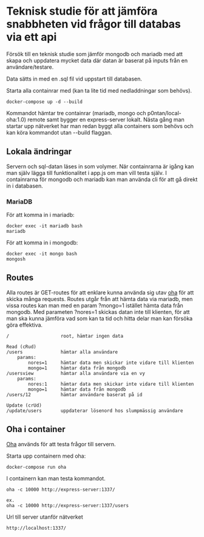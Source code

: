 # Teknisk studie för att jämföra snabbheten vid frågor till databas via ett api

Försök till en teknisk studie som jämför mongodb och mariadb med att skapa och uppdatera mycket data där datan är baserat på inputs från en användare/testare.

Data sätts in med en .sql fil vid uppstart till databasen.

Starta alla containrar med (kan ta lite tid med nedladdningar som behövs).
```
docker-compose up -d --build
```

Kommandot hämtar tre containrar (mariadb, mongo och p0ntan/local-oha:1.0) remote samt bygger en express-server lokalt. Nästa gång man startar upp nätverket har man redan byggt alla containers som behövs och kan köra kommandot utan --build flaggan.

## Lokala ändringar

Servern och sql-datan läses in som volymer. När containrarna är igång kan man själv lägga till funktionalitet i app.js om man vill testa själv. I containrarna för mongodb och mariadb kan man använda cli för att gå direkt in i databasen.

### MariaDB
För att komma in i mariadb:
```
docker exec -it mariadb bash
mariadb
```

För att komma in i mongodb:
```
docker exec -it mongo bash
mongosh
```

## Routes
Alla routes är GET-routes för att enklare kunna använda sig utav [oha](https://github.com/hatoo/oha) för att skicka många requests. Routes utgår från att hämta data via mariadb, men vissa routes kan man med en param ?mongo=1 istället hämta data från mongodb. Med parameten ?nores=1 skickas datan inte till klienten, för att man ska kunna jämföra vad som kan ta tid och hitta delar man kan försöka göra effektiva.

```
/                   root, hämtar ingen data

Read (cRud)
/users              hämtar alla användare
    params:
        nores=1     hämtar data men skickar inte vidare till klienten
        mongo=1     hämtar data från mongodb
/usersview          hämtar alla användare via en vy
    params:
        nores:1     hämtar data men skickar inte vidare till klienten
        mongo=1     hämtar data från mongodb
/users/12           hämtar användare baserat på id

Update (crUd)
/update/users       uppdaterar lösenord hos slumpmässig användare

``` 

## Oha i container
[Oha](https://github.com/hatoo/oha) används för att testa frågor till servern.

Starta upp containern med oha:
```
docker-compose run oha
```

I containern kan man testa kommandot.

```
oha -c 10000 http://express-server:1337/

ex.
oha -c 10000 http://express-server:1337/users
```

Url till server utanför nätverket
```
http://localhost:1337/
```
